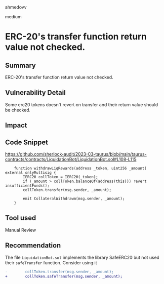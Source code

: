 ahmedovv

medium

# ERC-20's transfer function return value not checked.

## Summary

ERC-20's transfer function return value not checked.

## Vulnerability Detail

Some erc20 tokens doesn't revert on transfer and their return value should be checked.

## Impact



## Code Snippet

https://github.com/sherlock-audit/2023-03-taurus/blob/main/taurus-contracts/contracts/LiquidationBot/LiquidationBot.sol#L108-L115

```solidity
    function withdrawLiqRewards(address _token, uint256 _amount) external onlyMultisig {
        IERC20 collToken = IERC20(_token);
        if (_amount > collToken.balanceOf(address(this))) revert insufficientFunds();
        collToken.transfer(msg.sender, _amount);

        emit CollateralWithdrawn(msg.sender, _amount);
    }
```

## Tool used

Manual Review

## Recommendation

The file ```LiquidationBot.sol``` implements the library SafeERC20 but not used their ```safeTransfer``` function. Consider using it

```diff
-        collToken.transfer(msg.sender, _amount);
+        collToken.safeTransfer(msg.sender, _amount);
```
